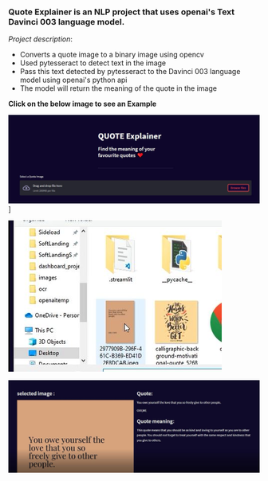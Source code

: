 ### Quote Explainer  is an NLP project that uses openai's Text Davinci 003 language model.

*Project description*:
* Converts a quote image to a binary image using opencv
* Used pytesseract to detect text in the image 
* Pass this text detected by pytesseract to the Davinci 003 language model using openai's python api
* The model will return the meaning of the quote in the image

**Click on the below image to see an Example**

![](https://github.com/Nandusasikumar1/Quote-meaning-nlp/blob/main/appdemo2.JPG)]



![](https://github.com/Nandusasikumar1/Quote-meaning-nlp/blob/main/appdemo1.JPG)


![](https://github.com/Nandusasikumar1/Quote-meaning-nlp/blob/main/appdemo3.JPG)


